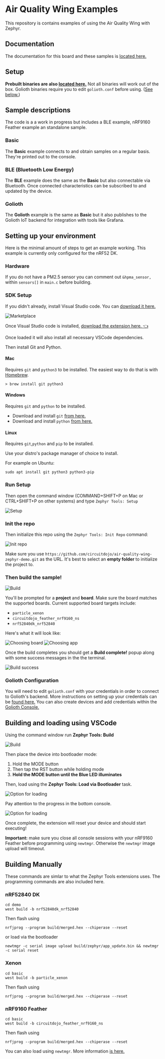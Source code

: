 # Air Quality Wing Examples

This repository is contains examples of using the Air Quality Wing with Zephyr.

## Documentation

The documentation for this board and these samples is [located here.](https://docs.jaredwolff.com/air-quality-wing/zephyr-examples.html)

## Setup

**Prebuilt binaries are also [located here.](https://github.com/circuitdojo/air-quality-wing-zephyr-demo/suites/4487788218/artifacts/119565482)** Not all binaries will work out of the box. Golioth binaries require you to edit `golioth.conf` before using. ([See below.](#golioth-configuration))

## Sample descriptions
The code is a a work in progress but includes a BLE example, nRF9160 Feather example an standalone sample. 

### Basic
The **Basic** example connects to and obtain samples on a regular basis. They're printed out to the console. 

### BLE (Bluetooth Low Energy)
The **BLE** example does the same as the **Basic** but also connectable via Bluetooth. Once connected characteristics can be subscribed to and updated by the device. 

### Golioth
The **Golioth** example is the same as **Basic** but it also publishes to the Golioth IoT backend for integration with tools like Grafana.

## Setting up your environment
Here is the minimal amount of steps to get an example working. This example is currently only configured for the nRF52 DK. 

### Hardware

If you do not have a PM2.5 sensor you can comment out `&hpma_sensor,` within `sensors[]` in `main.c` before building. 

### SDK Setup

If you didn't already, install Visual Studio code. You can [download it here.](https://code.visualstudio.com/Download)

![Marketplace](img/extension/marketplace.png)

Once Visual Studio code is installed, [download the extension here. 👈](https://marketplace.visualstudio.com/items?itemName=circuitdojo.zephyr-tools&ssr=false#overview)

Once loaded it will also install all necessary VSCode dependencies.

Then install Git and Python.

#### Mac

Requires `git` and `python3` to be installed. The easiest way to do that is with [Homebrew](https://brew.sh).

```
> brew install git python3
```

#### Windows

Requires `git` and `python` to be installed.

- Download and install `git` [from here.](https://git-scm.com/download/win)
- Download and install `python` [from here.](https://www.python.org/ftp/python/3.9.9/python-3.9.9-amd64.exe)

#### Linux

Requires `git`,`python` and `pip` to be installed.

Use your distro's package manager of choice to install. 

For example on Ubuntu:

```
sudo apt install git python3 python3-pip
```

### Run Setup

Then open the command window (COMMAND+SHIFT+P on Mac or CTRL+SHIFT+P on other systems) and type `Zephyr Tools: Setup`

![Setup](img/extension/setup.png)

### Init the repo

Then initialize this repo using the `Zephyr Tools: Init Repo` command:

![Init repo](img/extension/init-repo.png)

Make sure you use `https://github.com/circuitdojo/air-quality-wing-zephyr-demo.git` as the URL. It's best to select an **empty folder** to initialize the project to.

### Then build the sample!

![Build](img/extension/build.png)

You'll be prompted for a **project** and **board**. Make sure the board matches the supported boards. Current supported board targets include:

- `particle_xenon`
- `circuitdojo_feather_nrf9160_ns`
- `nrf52840dk_nrf52840`

Here's what it will look like:

![Choosing board](img/extension/choosing-board.png)
![Choosing app](img/extension/choosing-app.png)

Once the build completes you should get a **Build complete!** popup along with some success messages in the the terminal.

![Build success](img/extension/success.png)

### Golioth Configuration

You will need to edit `golioth.conf` with your credentials in order to connect to Golioth's backend. More instructions on setting up your credentials can be [found here.](https://docs.golioth.io/docs/guides/golioth-platform-getting-started/platform-manage-devices) You can also create devices and add credentials within the [Golioth Console.](https://console.golioth.io)

## Building and loading using VSCode

Using the command window run **Zephyr Tools: Build**

![Build](img/extension/build.png)

Then place the device into bootloader mode:
   1. Hold the MODE button
   2. Then tap the RST button while holding mode
   3. **Hold the MODE button until the Blue LED illuminates**


Then, load using the **Zephyr Tools: Load via Bootloader** task.

![Option for loading](img/extension/load-via-newtmgr.png)

Pay attention to the progress in the bottom console.

![Option for loading](img/extension/load-via-newtmgr-progress.png)

Once complete, the extension will reset your device and should start executing!

**Important:** make sure you close all console sessions with your nRF9160 Feather before programming using `newtmgr`. Otherwise the `newtmgr` image upload will timeout.

## Building Manually

These commands are simlar to what the Zephyr Tools extensions uses. The programming commands are also included here.

### nRF52840 DK

```
cd demo
west build -b nrf52840dk_nrf52840
```

Then flash using

```
nrfjprog --program build/merged.hex --chiperase --reset
```

or load via the bootloader

```
newtmgr -c serial image upload build/zephyr/app_update.bin && newtmgr -c serial reset
```

### Xenon

```
cd basic
west build -b particle_xenon
```

Then flash using

```
nrfjprog --program build/merged.hex --chiperase --reset
```

### nRF9160 Feather

```
cd basic
west build -b circuitdojo_feather_nrf9160_ns
```

Then flash using

```
nrfjprog --program build/merged.hex --chiperase --reset
```

You can also load using `newtmgr`. More information [is here.](../nrf9160-programming-and-debugging.md#using-newtmgr)